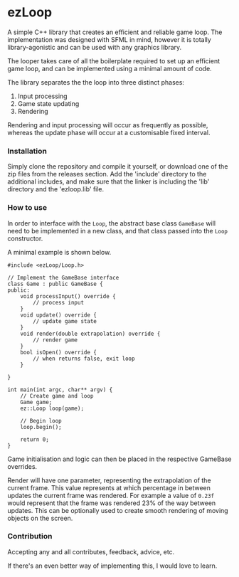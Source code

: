 # ezLoop

A simple C++  library that creates an efficient and reliable game loop. The implementation
was designed with SFML in mind, however it is totally library-agonistic and can be used with
any graphics library.

The looper takes care of all the boilerplate required to set up an efficient game loop, and can
be implemented using a minimal amount of code.

The library separates the the loop into three distinct phases:
1. Input processing
2. Game state updating
3. Rendering

Rendering and input processing will occur as frequently as possible, whereas the update phase will
occur at a customisable fixed interval.

### Installation

Simply clone the repository and compile it yourself, or download one of the zip files from the
releases section. Add the 'include' directory to the additional includes, and make sure that the
linker is including the 'lib' directory and the 'ezloop.lib' file.

### How to use

In order to interface with the `Loop`, the abstract base class `GameBase` will need to be
implemented in a new class, and that class passed into the `Loop` constructor.

A minimal example is shown below.

```
#include <ezLoop/Loop.h>

// Implement the GameBase interface
class Game : public GameBase {
public:
	void processInput() override {
		// process input
	}
	void update() override {
		// update game state
	}
	void render(double extrapolation) override {
		// render game
	}
	bool isOpen() override {
		// when returns false, exit loop
	}
	
}

int main(int argc, char** argv) {
	// Create game and loop
	Game game;
	ez::Loop loop(game);

	// Begin loop
	loop.begin();

	return 0;
}

```

Game initialisation and logic can then be placed in the respective GameBase overrides.

Render will have one parameter, representing the extrapolation of the current frame.
This value represents at which percentage in between updates the current frame was rendered.
For example a value of `0.23f` would represent that the frame was rendered 23% of the way
between updates. This can be optionally used to create smooth rendering of moving objects
on the screen.

### Contribution

Accepting any and all contributes, feedback, advice, etc.

If there's an even better way of implementing this, I would love to learn.
